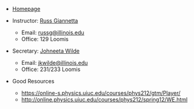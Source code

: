 * [Homepage](http://online.physics.uiuc.edu/courses/phys212/summer12/)
* Instructor: [Russ Giannetta](http://physics.illinois.edu/people/profile.asp?russg)
  * Email: russg@illinois.edu
  * Office: 129 Loomis
* Secretary: [Johneeta Wilde](http://physics.illinois.edu/people/profile.asp?jkwilde)
  * Email: jkwilde@illinois.edu
  * Office: 231/233 Loomis

* Good Resources
  * https://online-s.physics.uiuc.edu/courses/phys212/gtm/Player/
  * http://online.physics.uiuc.edu/courses/phys212/spring12/WE.html